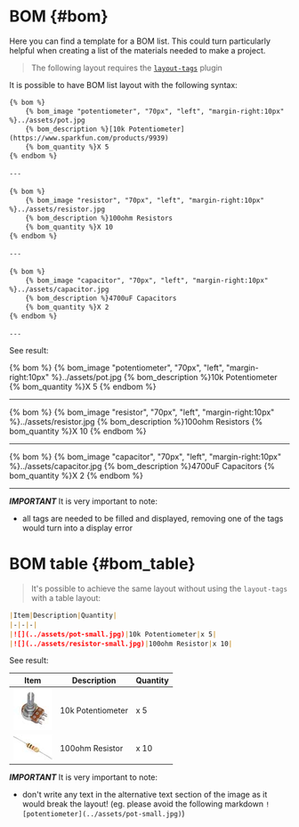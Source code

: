 # BOM {#bom}

Here you can find a template for a BOM list.
This could turn particularly helpful when creating a list of the materials needed to make a project.

> The following layout requires the [`layout-tags`](https://github.com/WeMakecc/gitbook-plugin-layout-tags) plugin

It is possible to have BOM list layout with the following syntax:
```
{% bom %}
    {% bom_image "potentiometer", "70px", "left", "margin-right:10px" %}../assets/pot.jpg
    {% bom_description %}[10k Potentiometer](https://www.sparkfun.com/products/9939)
    {% bom_quantity %}X 5
{% endbom %}

---

{% bom %}
    {% bom_image "resistor", "70px", "left", "margin-right:10px" %}../assets/resistor.jpg
    {% bom_description %}100ohm Resistors
    {% bom_quantity %}X 10
{% endbom %}

---

{% bom %}
    {% bom_image "capacitor", "70px", "left", "margin-right:10px" %}../assets/capacitor.jpg
    {% bom_description %}4700uF Capacitors
    {% bom_quantity %}X 2
{% endbom %}

---
```

See result:

{% bom %}
    {% bom_image "potentiometer", "70px", "left", "margin-right:10px" %}../assets/pot.jpg
    {% bom_description %}10k Potentiometer
    {% bom_quantity %}X 5
{% endbom %}

---

{% bom %}
    {% bom_image "resistor", "70px", "left", "margin-right:10px" %}../assets/resistor.jpg
    {% bom_description %}100ohm Resistors
    {% bom_quantity %}X 10
{% endbom %}

---

{% bom %}
    {% bom_image "capacitor", "70px", "left", "margin-right:10px" %}../assets/capacitor.jpg
    {% bom_description %}4700uF Capacitors
    {% bom_quantity %}X 2
{% endbom %}

---


**_IMPORTANT_** It is very important to note:
- all tags are needed to be filled and displayed, removing one of the tags would turn into a display error


# BOM table {#bom_table}

> It's possible to achieve the same layout without using the `layout-tags` with a table layout:
```markdown
|Item|Description|Quantity|
|-|-|-|
|![](../assets/pot-small.jpg)|10k Potentiometer|x 5|
|![](../assets/resistor-small.jpg)|100ohm Resistor|x 10|
```

See result:

|Item|Description|Quantity|
|-|-|-|
|![](../assets/pot-small.jpg)|10k Potentiometer|x 5|
|![](../assets/resistor-small.jpg)|100ohm Resistor|x 10|


**_IMPORTANT_** It is very important to note:
- don't write any text in the alternative text section of the image as it would break the layout! (eg. please avoid the following markdown `![potentiometer](../assets/pot-small.jpg)`)














